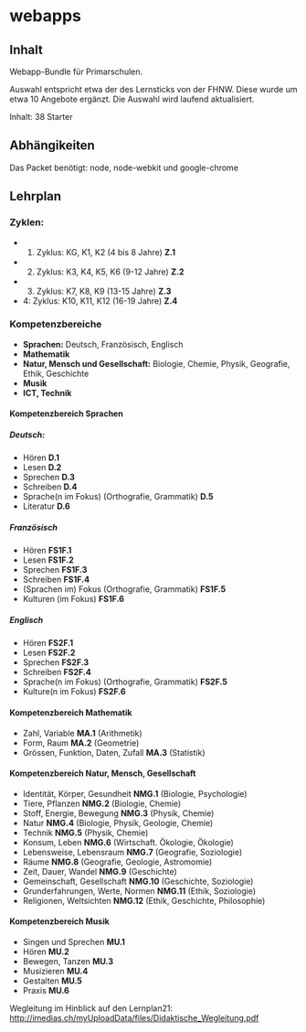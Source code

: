 webapps
=======

## Inhalt 

Webapp-Bundle für Primarschulen.

Auswahl entspricht etwa der des Lernsticks von der FHNW. Diese wurde um etwa 10 Angebote ergänzt. Die Auswahl wird laufend aktualisiert.

Inhalt: 38 Starter

## Abhängikeiten

Das Packet benötigt: node, node-webkit und google-chrome

## Lehrplan

### Zyklen:
   * 1. Zyklus: KG, K1, K2 (4 bis 8 Jahre) **Z.1**
   * 2. Zyklus: K3, K4, K5, K6 (9-12 Jahre) **Z.2**
   * 3. Zyklus: K7, K8, K9 (13-15 Jahre) **Z.3**
   * 4: Zyklus: K10, K11, K12 (16-19 Jahre) **Z.4**

### Kompetenzbereiche
   * **Sprachen:** Deutsch, Französisch, Englisch
   * **Mathematik**
   * **Natur, Mensch und Gesellschaft:** Biologie, Chemie, Physik, Geografie, Ethik, Geschichte
   * **Musik**
   * **ICT, Technik**


#### Kompetenzbereich Sprachen

#####   Deutsch: 
   * Hören                                        **D.1**
   * Lesen                                        **D.2**
   * Sprechen                                     **D.3**
   * Schreiben                                    **D.4**
   * Sprache(n im Fokus) (Orthografie, Grammatik) **D.5**
   * Literatur                                    **D.6**

#####   Französisch
   * Hören                                        **FS1F.1**
   * Lesen                                        **FS1F.2**
   * Sprechen                                     **FS1F.3**
   * Schreiben                                    **FS1F.4**
   * (Sprachen im) Fokus (Orthografie, Grammatik) **FS1F.5**
   * Kulturen (im Fokus)                          **FS1F.6**

#####   Englisch
   * Hören                                        **FS2F.1**
   * Lesen                                        **FS2F.2**
   * Sprechen                                     **FS2F.3**
   * Schreiben                                    **FS2F.4**
   * Sprache(n im Fokus) (Orthografie, Grammatik) **FS2F.5**
   * Kulture(n im Fokus)                          **FS2F.6**

#### Kompetenzbereich Mathematik

   * Zahl, Variable			          **MA.1**   (Arithmetik)
   * Form, Raum 				  **MA.2**   (Geometrie)
   * Grössen, Funktion, Daten, Zufall             **MA.3**   (Statistik)


#### Kompetenzbereich Natur, Mensch, Gesellschaft

   * Identität, Körper, Gesundheit		  **NMG.1**   (Biologie, Psychologie)
   * Tiere, Pflanzen				  **NMG.2**   (Biologie, Chemie)
   * Stoff, Energie, Bewegung                     **NMG.3**   (Physik, Chemie)
   * Natur                                        **NMG.4**   (Biologie, Physik, Geologie, Chemie)
   * Technik                                      **NMG.5**   (Physik, Chemie)
   * Konsum, Leben				  **NMG.6**   (Wirtschaft. Ökologie, Ökologie)
   * Lebensweise, Lebensraum                      **NMG.7**   (Geografie, Soziologie)
   * Räume	  				  **NMG.8**   (Geografie, Geologie, Astromomie)
   * Zeit, Dauer, Wandel			  **NMG.9**   (Geschichte)
   * Gemeinschaft, Gesellschaft			  **NMG.10**  (Geschichte, Soziologie)
   * Grunderfahrungen, Werte, Normen		  **NMG.11**  (Ethik, Soziologie)
   * Religionen, Weltsichten  			  **NMG.12**  (Ethik, Geschichte, Philosophie)
   
#### Kompetenzbereich Musik
   
   * Singen und Sprechen		          **MU.1**
   * Hören  					  **MU.2**
   * Bewegen, Tanzen				  **MU.3**
   * Musizieren					  **MU.4**
   * Gestalten					  **MU.5**
   * Praxis					  **MU.6**


Wegleitung im Hinblick auf den Lernplan21:
http://imedias.ch/myUploadData/files/Didaktische_Wegleitung.pdf